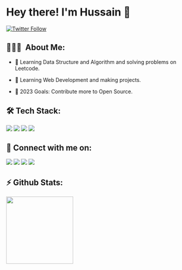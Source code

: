 # Hey there! I'm Hussain 👋

[![Twitter Follow](https://img.shields.io/twitter/follow/HussainGagan10?color=1DA1F2&logo=twitter&style=for-the-badge)](https://twitter.com/HussainGagan10)

## 👨🏻‍💻 &nbsp;About Me:

- 🔭 Learning Data Structure and Algorithm and solving problems on Leetcode.

- 🌱 Learning Web Development and making projects.

- 🎯 2023 Goals: Contribute more to Open Source.

## 🛠 Tech Stack:

<img src="https://img.shields.io/badge/html5%20-%23E34F26.svg?&style=for-the-badge&logo=html5&logoColor=white"/> <img src="https://img.shields.io/badge/css3%20-%231572B6.svg?&style=for-the-badge&logo=css3&logoColor=white"/> <img src="https://img.shields.io/badge/javascript%20-%23323330.svg?&style=for-the-badge&logo=javascript&logoColor=%23F7DF1E"/> <img src="https://img.shields.io/badge/java-%23ED8B00.svg?&style=for-the-badge&logo=java&logoColor=white"/>
<br/>

## 🤝 Connect with me on:

[<img src="https://img.shields.io/badge/twitter-%231DA1F2.svg?&style=for-the-badge&logo=twitter&logoColor=white"/>](https://twitter.com/HussainGagan10)
[<img src="https://img.shields.io/badge/linkedin-%230077B5.svg?&style=for-the-badge&logo=linkedin&logoColor=white"/>](https://www.linkedin.com/in/hussaingagan/)
[<img src="https://img.shields.io/badge/Hashnode-%232962FF.svg?&style=for-the-badge&logo=hashnode&logoColor=white"/>](https://hashnode.com/@HussainGagan)
[<img src="https://img.shields.io/badge/instagram-%23E4405F.svg?&style=for-the-badge&logo=instagram&logoColor=white"/>](https://www.instagram.com/hussain_gagan10/)

## ⚡ Github Stats:

<a href="https://github.com/AVS1508">
  <img height="180em" src="https://github-readme-stats.vercel.app/api?username=HussainGagan&theme=onedark&show_icons=true" />
  <!-- <img height="180em" src="https://github-readme-stats.vercel.app/api/top-langs/?username=HussainGagan&theme=onedark&layout=compact" /> -->
</a>
